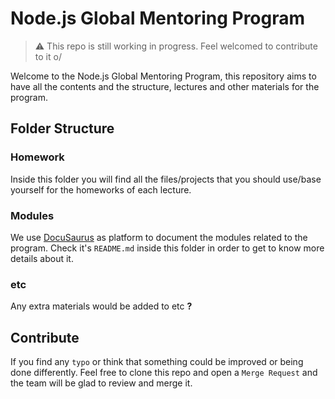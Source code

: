 # Node.js Global Mentoring Program
> ⚠️ This repo is still working in progress. Feel welcomed to contribute to it o/

Welcome to the Node.js Global Mentoring Program, this repository aims to have all the contents
and the structure, lectures and other materials for the program. 

## Folder Structure

### Homework
Inside this folder you will find all the files/projects that you should use/base yourself for the homeworks of each lecture.

### Modules
We use [DocuSaurus](https://docusaurus.io/) as platform to document the modules related to the program. Check it's `README.md` inside this folder
in order to get to know more details about it.

### etc
Any extra materials would be added to etc **?**

## Contribute
If you find any `typo` or think that something could be improved or being done differently. Feel free to clone this repo
and open a `Merge Request` and the team will be glad to review and merge it.